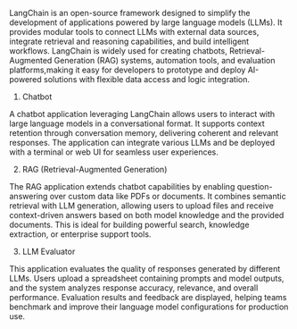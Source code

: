 
LangChain is an open-source framework designed to simplify the development of applications powered by large language models (LLMs). 
It provides modular tools to connect LLMs with external data sources, integrate retrieval and reasoning capabilities, and build intelligent workflows.
LangChain is widely used for creating chatbots, Retrieval-Augmented Generation (RAG) systems, automation tools, and evaluation platforms,making it easy for developers to prototype and deploy AI-powered solutions with flexible data access and logic integration.

1. Chatbot

A chatbot application leveraging LangChain allows users to interact with large language models in a conversational format. It supports context retention through conversation memory, delivering coherent and relevant responses. The application can integrate various LLMs and be deployed with a terminal or web UI for seamless user experiences.

2. RAG (Retrieval-Augmented Generation)

The RAG application extends chatbot capabilities by enabling question-answering over custom data like PDFs or documents. It combines semantic retrieval with LLM generation, allowing users to upload files and receive context-driven answers based on both model knowledge and the provided documents. This is ideal for building powerful search, knowledge extraction, or enterprise support tools.

3. LLM Evaluator

This application evaluates the quality of responses generated by different LLMs. Users upload a spreadsheet containing prompts and model outputs, and the system analyzes response accuracy, relevance, and overall performance. Evaluation results and feedback are displayed, helping teams benchmark and improve their language model configurations for production use.
